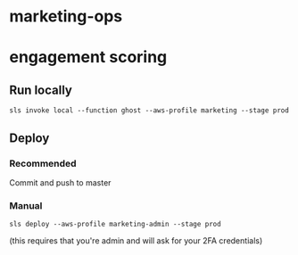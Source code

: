 # marketing-ops

# engagement scoring

## Run locally

```
sls invoke local --function ghost --aws-profile marketing --stage prod 
```

## Deploy

### Recommended

Commit and push to master

### Manual

```
sls deploy --aws-profile marketing-admin --stage prod
```
(this requires that you're admin and will ask for your 2FA credentials)
